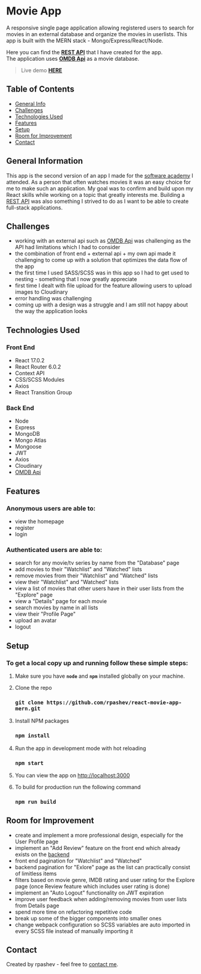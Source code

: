 # Movie App 
A responsive single page application allowing registered users to search for movies in an external database and organize the movies in userlists. This app is built with the MERN stack - Mongo/Express/React/Node.  

Here you can find the **[REST API](https://github.com/rpashev/rest-movie-apps)** that I have created for the app.  
The application uses **[OMDB Api](https://www.omdbapi.com/)** as a movie database.  
> Live demo **[HERE](https://www.my-movies.live/)**

## Table of Contents
* [General Info](#general-information)
* [Challenges](#challenges)
* [Technologies Used](#technologies-used)
* [Features](#features)
* [Setup](#setup)
* [Room for Improvement](#room-for-improvement)
* [Contact](#contact)


## General Information
This app is the second version of an app I made for the [software academy](https://softuni.bg/) I attended. As a person that often watches movies it was an easy choice for me to make such an application. My goal was to confirm and build upon my React skills while working on a topic that greatly interests me. Building a [REST API](https://github.com/rpashev/rest-movie-apps) was also something I strived to do as I want to be able to create full-stack applications.


## Challenges
- working with an external api such as [OMDB Api](https://www.omdbapi.com/) was challenging as the API had limitations which I had to consider
- the combination of front end + external api + my own api made it challenging to come up with a solution that optimizes the data flow of the app
- the first time I used SASS/SCSS was in this app so I had to get used to nesting - something that I now greatly appreciate 
- first time I dealt with file upload for the feature allowing users to upload images to Cloudinary
- error handling was challenging
- coming up with a design was a struggle and I am still not happy about the way the application looks


## Technologies Used  

### Front End
- React 17.0.2
- React Router 6.0.2
- Context API
- CSS/SCSS Modules
- Axios
- React Transition Group  
  
 ### Back End
 - Node
 - Express 
 - MongoDB
 - Mongo Atlas
 - Mongoose
 - JWT
 - Axios
 - Cloudinary
 - [OMDB Api](https://www.omdbapi.com/)


## Features
### Anonymous users are able to:
- view the homepage
- register
- login

### Authenticated users are able to:
- search for any movie/tv series by name from the "Database" page
- add movies to their "Watchlist" and "Watched" lists
- remove movies from their "Watchlist" and "Watched" lists
- view their "Watchlist" and "Watched" lists
- view a list of movies that other users have in their user lists from the "Explore" page
- view a "Details" page for each movie
- search movies by name in all lists
- view their "Profile Page" 
- upload an avatar
- logout


## Setup
### To get a local copy up and running follow these simple steps:

1. Make sure you have **`node`** and **`npm`** installed globally on your machine.  

3. Clone the repo  
    ### `git clone https://github.com/rpashev/react-movie-app-mern.git`  

3. Install NPM packages  
    ### `npm install`    
  
4. Run the app in development mode with hot reloading  
    ### `npm start`  

5. You can view the app on [http://localhost:3000](http://localhost:3000)  
 
7. To build for production run the following command  
    ### `npm run build`


## Room for Improvement
- create and implement a more professional design, especially for the User Profile page
- implement an "Add Review" feature on the front end which already exists on the [backend](https://github.com/rpashev/rest-movie-apps)
- front end pagination for "Watchlist" and "Watched"
- backend pagination for "Exlore" page as the list can practically consist of limitless items
- filters based on movie genre, IMDB rating and user rating for the Explore page (once Review feature which includes user rating is done)
- implement an "Auto Logout" functionality on JWT expiration
- improve user feedback when adding/removing movies from user lists from Details page
- spend more time on refactoring repetitive code
- break up some of the bigger components into smaller ones
- change webpack configuration so SCSS variables are auto imported in every SCSS file instead of manually importing it


## Contact
Created by rpashev - feel free to [contact me](https://www.rpashev.com/).

